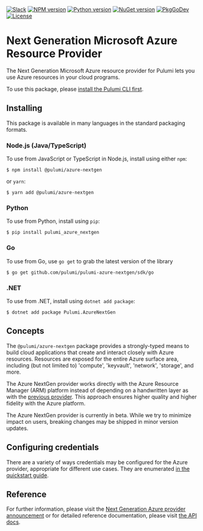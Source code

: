 [![Slack](http://www.pulumi.com/images/docs/badges/slack.svg)](https://slack.pulumi.com)
[![NPM version](https://badge.fury.io/js/%40pulumi%2Fazure-nextgen.svg)](https://npmjs.com/package/@pulumi/azure-nextgen)
[![Python version](https://badge.fury.io/py/pulumi-azure-nextgen.svg)](https://pypi.org/project/pulumi-azure-nextgen)
[![NuGet version](https://badge.fury.io/nu/pulumi.azurenextgen.svg)](https://badge.fury.io/nu/pulumi.azurenextgen)
[![PkgGoDev](https://pkg.go.dev/badge/github.com/pulumi/pulumi-azure-nextgen/sdk/go)](https://pkg.go.dev/github.com/pulumi/pulumi-azure-nextgen/sdk/go)
[![License](https://img.shields.io/npm/l/%40pulumi%2Fazure-nextgen.svg)](https://github.com/pulumi/pulumi-azure-nextgen/blob/master/LICENSE)

# Next Generation Microsoft Azure Resource Provider

The Next Generation Microsoft Azure resource provider for Pulumi lets you use Azure resources in your cloud programs.

To use this package, please [install the Pulumi CLI first](https://pulumi.io/).

## Installing

This package is available in many languages in the standard packaging formats.

### Node.js (Java/TypeScript)

To use from JavaScript or TypeScript in Node.js, install using either `npm`:

    $ npm install @pulumi/azure-nextgen

or `yarn`:

    $ yarn add @pulumi/azure-nextgen

### Python

To use from Python, install using `pip`:

    $ pip install pulumi_azure_nextgen

### Go

To use from Go, use `go get` to grab the latest version of the library

    $ go get github.com/pulumi/pulumi-azure-nextgen/sdk/go

### .NET 

To use from .NET, install using `dotnet add package`:

    $ dotnet add package Pulumi.AzureNextGen

## Concepts

The `@pulumi/azure-nextgen` package provides a strongly-typed means to build cloud applications that create
and interact closely with Azure resources.  Resources are exposed for the entire Azure surface area,
including (but not limited to) 'compute', 'keyvault', 'network', 'storage', and more.

The Azure NextGen provider works directly with the Azure Resource Manager (ARM) platform instead of depending on a handwritten layer as with the [previous provider](https://github.com/pulumi/pulumi-azure). This approach ensures higher quality and higher fidelity with the Azure platform.

The Azure NextGen provider is currently in beta. While we try to minimize impact on users, breaking changes may be shipped in minor version updates.

## Configuring credentials

There are a variety of ways credentials may be configured for the Azure provider, appropriate for
different use cases. They are enumerated [in the quickstart guide](
https://www.pulumi.com/docs/intro/cloud-providers/azure/setup/).

## Reference

For further information, please visit the [Next Generation Azure provider announcement](https://www.pulumi.com/blog/announcing-nextgen-azure-provider/) or for detailed reference documentation, please visit [the API docs](
https://www.pulumi.com/docs/reference/pkg/azure-nextgen).
